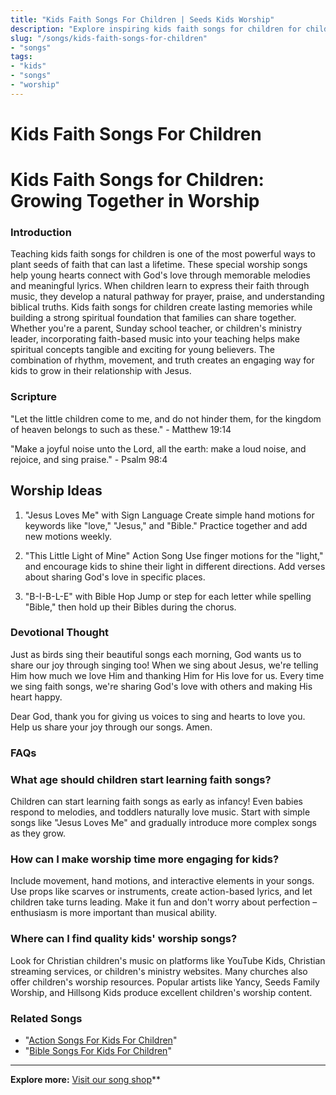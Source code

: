 ```yaml
---
title: "Kids Faith Songs For Children | Seeds Kids Worship"
description: "Explore inspiring kids faith songs for children for children's worship and faith development. Biblical music resources for families and ministry."
slug: "/songs/kids-faith-songs-for-children"
- "songs"
tags:
- "kids"
- "songs"
- "worship"
---
```


# Kids Faith Songs For Children

# Kids Faith Songs for Children: Growing Together in Worship

### Introduction
Teaching kids faith songs for children is one of the most powerful ways to plant seeds of faith that can last a lifetime. These special worship songs help young hearts connect with God's love through memorable melodies and meaningful lyrics. When children learn to express their faith through music, they develop a natural pathway for prayer, praise, and understanding biblical truths. Kids faith songs for children create lasting memories while building a strong spiritual foundation that families can share together. Whether you're a parent, Sunday school teacher, or children's ministry leader, incorporating faith-based music into your teaching helps make spiritual concepts tangible and exciting for young believers. The combination of rhythm, movement, and truth creates an engaging way for kids to grow in their relationship with Jesus.

### Scripture
"Let the little children come to me, and do not hinder them, for the kingdom of heaven belongs to such as these." - Matthew 19:14

"Make a joyful noise unto the Lord, all the earth: make a loud noise, and rejoice, and sing praise." - Psalm 98:4

## Worship Ideas
1. "Jesus Loves Me" with Sign Language
Create simple hand motions for keywords like "love," "Jesus," and "Bible." Practice together and add new motions weekly.

2. "This Little Light of Mine" Action Song
Use finger motions for the "light," and encourage kids to shine their light in different directions. Add verses about sharing God's love in specific places.

3. "B-I-B-L-E" with Bible Hop
Jump or step for each letter while spelling "Bible," then hold up their Bibles during the chorus.

### Devotional Thought
Just as birds sing their beautiful songs each morning, God wants us to share our joy through singing too! When we sing about Jesus, we're telling Him how much we love Him and thanking Him for His love for us. Every time we sing faith songs, we're sharing God's love with others and making His heart happy.

Dear God, thank you for giving us voices to sing and hearts to love you. Help us share your joy through our songs. Amen.

### FAQs

### What age should children start learning faith songs?
Children can start learning faith songs as early as infancy! Even babies respond to melodies, and toddlers naturally love music. Start with simple songs like "Jesus Loves Me" and gradually introduce more complex songs as they grow.

### How can I make worship time more engaging for kids?
Include movement, hand motions, and interactive elements in your songs. Use props like scarves or instruments, create action-based lyrics, and let children take turns leading. Make it fun and don't worry about perfection – enthusiasm is more important than musical ability.

### Where can I find quality kids' worship songs?
Look for Christian children's music on platforms like YouTube Kids, Christian streaming services, or children's ministry websites. Many churches also offer children's worship resources. Popular artists like Yancy, Seeds Family Worship, and Hillsong Kids produce excellent children's worship content.

### Related Songs

- "[Action Songs For Kids For Children](/songs/action-songs-for-kids-for-children/)"
- "[Bible Songs For Kids For Children](/songs/bible-songs-for-kids-for-children/)"

---

**Explore more:** [Visit our song shop](https://seedskidsworship.com/shop)**

<!-- Schema Markup -->
<script type="application/ld+json">
{
  "@context": "https://schema.org",
  "@type": "MusicRecording",
  "name": "Kids Faith Songs For Children",
  "byArtist": {
    "@type": "MusicGroup",
    "name": "Seeds Kids Worship"
  },
  "isFamilyFriendly": true,
  "url": "https://seedskidsworship.com/songs/kids-faith-songs-for-children/"
}
</script>